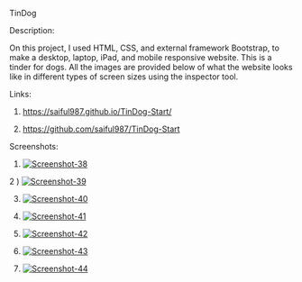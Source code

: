 TinDog

Description:

On this project, I used HTML, CSS, and external framework Bootstrap, to make a desktop, laptop, iPad, and mobile responsive website. This is a tinder for dogs. All the images are provided below of what the website looks like in different types of screen sizes using the inspector tool.

Links:

1) https://saiful987.github.io/TinDog-Start/

2) https://github.com/saiful987/TinDog-Start

Screenshots:

1) <a href="https://ibb.co/3CtbMmz"><img src="https://i.ibb.co/3CtbMmz/Screenshot-38.png" alt="Screenshot-38" border="0"></a>

2 ) <a href="https://ibb.co/0Dq5Jpq"><img src="https://i.ibb.co/0Dq5Jpq/Screenshot-39.png" alt="Screenshot-39" border="0"></a>

3) <a href="https://ibb.co/qBpm8mq"><img src="https://i.ibb.co/qBpm8mq/Screenshot-40.png" alt="Screenshot-40" border="0"></a>

4) <a href="https://ibb.co/xqtsdnt"><img src="https://i.ibb.co/xqtsdnt/Screenshot-41.png" alt="Screenshot-41" border="0"></a>

5) <a href="https://ibb.co/G7Vgz4K"><img src="https://i.ibb.co/G7Vgz4K/Screenshot-42.png" alt="Screenshot-42" border="0"></a>

6) <a href="https://ibb.co/yqyYqXm"><img src="https://i.ibb.co/yqyYqXm/Screenshot-43.png" alt="Screenshot-43" border="0"></a>

7) <a href="https://ibb.co/kcCkcDV"><img src="https://i.ibb.co/kcCkcDV/Screenshot-44.png" alt="Screenshot-44" border="0"></a>
